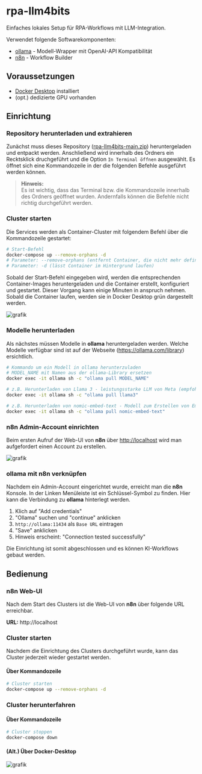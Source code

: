 # rpa-llm4bits
Einfaches lokales Setup für RPA-Workflows mit LLM-Integration.

Verwendet folgende Softwarekomponenten:
- [ollama](https://ollama.com/) - Modell-Wrapper mit OpenAI-API Kompatibilität
- [n8n](https://n8n.io/) - Workflow Builder

## Voraussetzungen
- [Docker Desktop](https://www.docker.com/products/docker-desktop/) installiert
- (opt.) dedizierte GPU vorhanden

## Einrichtung
### Repository herunterladen und extrahieren
Zunächst muss dieses Repository ([rpa-llm4bits-main.zip](https://github.com/schreinerbayern/rpa-llm4bits/archive/refs/heads/main.zip)) heruntergeladen und entpackt werden.
Anschließend wird innerhalb des Ordners ein Recktsklick druchgeführt und die Option `In Terminal öffnen` ausgewählt. Es öffnet sich eine Kommandozeile in der die folgenden Befehle ausgeführt werden können.

> **Hinweis:**  
> Es ist wichtig, dass das Terminal bzw. die Kommandozeile innerhalb des Ordners geöffnet wurden. Andernfalls können die Befehle nicht richtig durchgeführt werden.

### Cluster starten
Die Services werden als Container-Cluster mit folgendem Befehl über die Kommandozeile gestartet:

```sh
# Start-Befehl
docker-compose up --remove-orphans -d
# Parameter: --remove-orphans (entfernt Container, die nicht mehr definiert sind)
# Parameter: -d (lässt Container im Hintergrund laufen)
```

Sobald der Start-Befehl eingegeben wird, werden die entsprechenden Container-Images heruntergeladen und die Container erstellt, konfiguriert und gestartet. Dieser Vorgang kann einige Minuten in anspruch nehmen. Sobald die Container laufen, werden sie in Docker Desktop grün dargestellt werden.

![grafik](https://github.com/schreinerbayern/rpa-llm4bits/assets/52781604/c798f5ef-bdc6-4477-80f0-ac4f039ca97c)


### Modelle herunterladen
Als nächstes müssen Modelle in **ollama** heruntergeladen werden.
Welche Modelle verfügbar sind ist auf der Webseite (https://ollama.com/library) ersichtlich.
```sh
# Kommando um ein Modell in ollama herunterzuladen
# MODEL_NAME mit Namen aus der ollama-Library ersetzen
docker exec -it ollama sh -c "ollama pull MODEL_NAME"

# z.B. Herunterladen von Llama 3 - leistungsstarke LLM von Meta (empfohlen)
docker exec -it ollama sh -c "ollama pull llama3"

# z.B. Herunterladen von nomic-embed-text - Modell zum Erstellen von Embeddings (empfohlen)
docker exec -it ollama sh -c "ollama pull nomic-embed-text"
```

### n8n Admin-Account einrichten
Beim ersten Aufruf der Web-UI von **n8n** über  [http://localhost](http://localhost) wird man aufgefordert einen Account zu erstellen.

![grafik](https://github.com/schreinerbayern/rpa-llm4bits/assets/52781604/5bfdc3bd-86e7-42a2-ac2e-4085580afa27)



### ollama mit n8n verknüpfen
Nachdem ein Admin-Account eingerichtet wurde, erreicht man die **n8n** Konsole. In der Linken Menüleiste ist ein Schlüssel-Symbol zu finden. Hier kann die Verbindung zu **ollama** hinterlegt werden.
1. Klich auf "Add credentials"
2. "Ollama" suchen und "continue" anklicken
3. `http://ollama:11434` als `Base URL` eintragen
4. "Save" anklicken
5. Hinweis erscheint: "Connection tested successfully"

Die  Einrichtung ist somit abgeschlossen und es können KI-Workflows gebaut werden.

## Bedienung
### n8n Web-UI
Nach dem Start des Clusters ist die Web-UI von **n8n** über folgende URL erreichbar.

**URL:** http://localhost

### Cluster starten
Nachdem die Einrichtung des Clusters durchgeführt wurde, kann das Cluster jederzeit wieder gestartet werden.
#### Über Kommandozeile
```sh
# Cluster starten
docker-compose up --remove-orphans -d
```

### Cluster herunterfahren
#### Über Kommandozeile
```sh
# Cluster stoppen
docker-compose down
```
#### (Alt.) Über Docker-Desktop
![grafik](https://github.com/schreinerbayern/rpa-llm4bits/assets/52781604/02035e41-abfc-4b5d-a8ba-e22fd12861a5)

